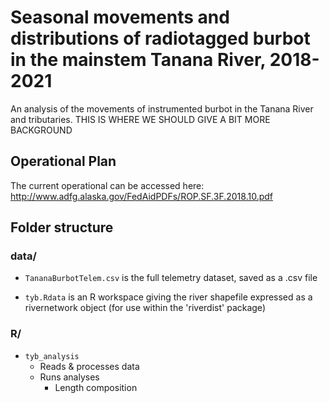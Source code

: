 # Seasonal movements and distributions of radiotagged burbot in the mainstem Tanana River, 2018-2021
An analysis of the movements of instrumented burbot in the Tanana River and tributaries.  THIS IS WHERE WE SHOULD GIVE A BIT MORE BACKGROUND

## Operational Plan

The current operational can be accessed here:
http://www.adfg.alaska.gov/FedAidPDFs/ROP.SF.3F.2018.10.pdf

## Folder structure 

### data/

* `TananaBurbotTelem.csv` is the full telemetry dataset, saved as a .csv file

* `tyb.Rdata` is an R workspace giving the river shapefile expressed as a rivernetwork object (for use within the 'riverdist' package)

### R/

* `tyb_analysis` 
  * Reads & processes data
  * Runs analyses
    * Length composition


